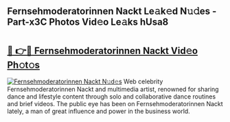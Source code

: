 ## Fernsehmoderatorinnen Nackt Le𝚊k𝚎d N𝚞𝚍es - Part-x3C Photos Vid𝚎o Le𝚊ks hUsa8

# <h2><a href="http://fb9xr9.evod.top/?m=Fernsehmoderatorinnen+Nackt">🔗 👉🔴 Fernsehmoderatorinnen Nackt Vid𝚎o Ph𝚘t𝚘s</a></h2>

[![Fernsehmoderatorinnen Nackt N𝚞d𝚎s](https://i.imgur.com/8V9OHl7.gif)](http://fb9xr9.evod.top/?m=Fernsehmoderatorinnen+Nackt)
Web celebrity Fernsehmoderatorinnen Nackt and multimedia artist, renowned for sharing dance and lifestyle content through solo and collaborative dance routines and brief videos. The public eye has been on Fernsehmoderatorinnen Nackt lately, a man of great influence and power in the business world. 
